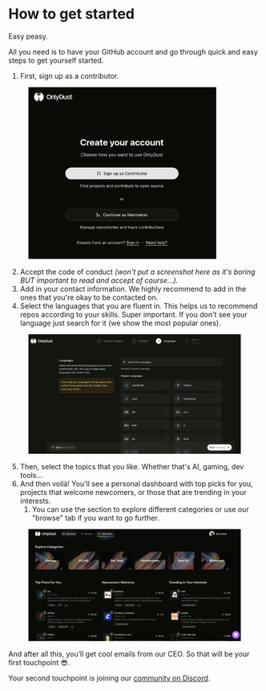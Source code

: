 # How to get started

Easy peasy.&#x20;

All you need is to have your GitHub account and go through quick and easy steps to get yourself started.

1. First, sign up as a contributor.

<figure><img src="../.gitbook/assets/Screenshot 2025-07-08 at 15.32.03.png" alt="" width="375"><figcaption></figcaption></figure>

2. Accept the code of conduct _(won't put a screenshot here as it's boring BUT important to read and accept of course...)._
3. Add in your contact information. We highly recommend to add in the ones that you're okay to be contacted on.
4. Select the languages that you are fluent in. This helps us to recommend repos according to your skills. Super important. If you don't see your language just search for it (we show the most popular ones).

<figure><img src="../.gitbook/assets/Screenshot 2025-07-08 at 16.19.54.png" alt=""><figcaption></figcaption></figure>

5. Then, select the topics that you like. Whether that's AI, gaming, dev tools...
6. And then voilà! You'll see a personal dashboard with top picks for you, projects that welcome newcomers, or those that are trending in your interests.&#x20;
   1. You can use the section to explore different categories or use our "browse" tab if you want to go further.

<figure><img src="../.gitbook/assets/Screenshot 2025-07-08 at 16.27.07.png" alt=""><figcaption></figcaption></figure>

And after all this, you’ll get cool emails from our CEO. So that will be your first touchpoint :sunglasses:.

Your second touchpoint is joining our [community on Discord](https://discord.gg/sVDvdKqPqN).&#x20;

###
